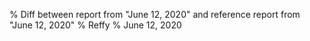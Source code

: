 % Diff between report from "June 12, 2020" and reference report from "June 12, 2020"
% Reffy
% June 12, 2020

